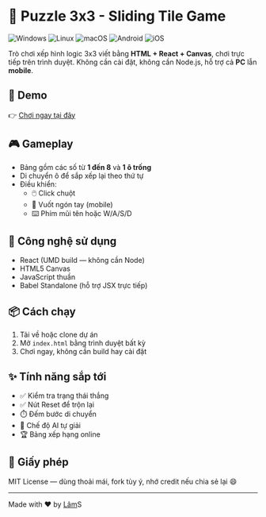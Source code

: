 # 🧩 Puzzle 3x3 - Sliding Tile Game

![Windows](https://img.shields.io/badge/Platform-Windows-blue?logo=windows)
![Linux](https://img.shields.io/badge/Platform-Linux-yellow?logo=linux)
![macOS](https://img.shields.io/badge/Platform-macOS-lightgrey?logo=apple)
![Android](https://img.shields.io/badge/Platform-Android-green?logo=android)
![iOS](https://img.shields.io/badge/Platform-iOS-black?logo=apple)

Trò chơi xếp hình logic 3x3 viết bằng **HTML + React + Canvas**, chơi trực tiếp trên trình duyệt. Không cần cài đặt, không cần Node.js, hỗ trợ cả **PC** lẫn **mobile**.

## 🚀 Demo
👉 [Chơi ngay tại đây](https://xephinhlogic.netlify.app/)

## 🎮 Gameplay

- Bảng gồm các số từ **1 đến 8** và **1 ô trống**
- Di chuyển ô để sắp xếp lại theo thứ tự
- Điều khiển:
  - 🖱️ Click chuột
  - 📱 Vuốt ngón tay (mobile)
  - ⌨️ Phím mũi tên hoặc W/A/S/D

## 🧱 Công nghệ sử dụng

- React (UMD build — không cần Node)
- HTML5 Canvas
- JavaScript thuần
- Babel Standalone (hỗ trợ JSX trực tiếp)

## 📦 Cách chạy

1. Tải về hoặc clone dự án
2. Mở `index.html` bằng trình duyệt bất kỳ
3. Chơi ngay, không cần build hay cài đặt

## ✨ Tính năng sắp tới

- ✅ Kiểm tra trạng thái thắng
- ✅ Nút Reset để trộn lại
- ⏱️ Đếm bước di chuyển
- 🧠 Chế độ AI tự giải
- 🏆 Bảng xếp hạng online

## 📜 Giấy phép

MIT License — dùng thoải mái, fork tùy ý, nhớ credit nếu chia sẻ lại 😄

---

Made with ❤️ by [Lâm](https://xephinhlogic.netlify.app/)S